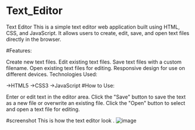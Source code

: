 # Text_Editor
Text Editor  This is a simple text editor web application built using HTML, CSS, and JavaScript. It allows users to create, edit, save, and open text files directly in the browser.

#Features:

Create new text files.
Edit existing text files.
Save text files with a custom filename.
Open existing text files for editing.
Responsive design for use on different devices.
Technologies Used:

->HTML5
->CSS3
->JavaScript
#How to Use:

Enter or edit text in the editor area.
Click the "Save" button to save the text as a new file or overwrite an existing file.
Click the "Open" button to select and open a text file for editing.

#screenshot
This is how the text editor look .
![image](https://github.com/alokchoudharyy/Text_Editor/assets/120232336/c2b476eb-5799-4952-9656-ebdee89f7c01)
